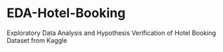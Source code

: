 # EDA-Hotel-Booking
Exploratory Data Analysis and Hypothesis Verification of Hotel Booking Dataset from Kaggle
